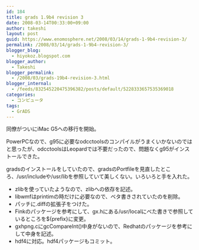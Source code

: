 ```yaml
---
id: 184
title: grads 1.9b4 revision 3
date: 2008-03-14T00:33:00+09:00
author: takeshi
layout: post
guid: https://www.enomosphere.net/2008/03/14/grads-1-9b4-revision-3/
permalink: /2008/03/14/grads-1-9b4-revision-3/
blogger_blog:
  - hiyokoz.blogspot.com
blogger_author:
  - Takeshi
blogger_permalink:
  - /2008/03/grads-19b4-revision-3.html
blogger_internal:
  - /feeds/832545220475396382/posts/default/5228333657535369018
categories:
  - コンピュータ
tags:
  - GrADS
---
```

同僚がついにiMac G5への移行を開始。

PowerPCなので、g95に必要なodcctoolsのコンパイルがうまくいかないのではと思ったが、odcctoolsはLeopardでは不要だったので、問題なくg95がインストールできた。


gradsのインストールをしていたので、gradsのPortfileを見直したところ、/usr/includeや/usr/libを参照していて美しくない。いろいろと手を入れた。

* zlibを使っていたようなので、zlibへの依存を記述。
* libwmfはprintimの時だけに必要なので、ベタ書きされていたのを削除。
* パッチに.diffの拡張子をつけた。
* Finkのパッケージを参考にして、gx.hにある/usr/localにべた書きで参照しているところを${prefix}に変更。
* gxhpng.cにgcCompareInt()中身がないので、Redhatのパッケージを参考にして中身を記述。
* hdf4に対応。hdf4パッケージもコミット。